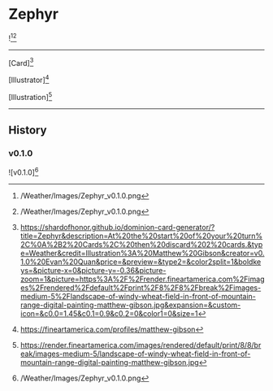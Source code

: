 # Zephyr

![^v0.1.0][^v0.1.0]

---

[Card][^Card]

[Illustrator][^Illustrator]

[Illustration][^Illustration]

---

## History

### v0.1.0

![v0.1.0][^v0.1.0]

[^v0.1.0]: /Weather/Images/Zephyr_v0.1.0.png
[^Card]: https://shardofhonor.github.io/dominion-card-generator/?title=Zephyr&description=At%20the%20start%20of%20your%20turn%2C%0A%2B2%20Cards%2C%20then%20discard%202%20cards.&type=Weather&credit=Illustration%3A%20Matthew%20Gibson&creator=v0.1.0%20Evan%20Quan&price=&preview=&type2=&color2split=1&boldkeys=&picture-x=0&picture-y=-0.36&picture-zoom=1&picture=https%3A%2F%2Frender.fineartamerica.com%2Fimages%2Frendered%2Fdefault%2Fprint%2F8%2F8%2Fbreak%2Fimages-medium-5%2Flandscape-of-windy-wheat-field-in-front-of-mountain-range-digital-painting-matthew-gibson.jpg&expansion=&custom-icon=&c0.0=1.45&c0.1=0.9&c0.2=0&color1=0&size=1
[^Illustrator]: https://fineartamerica.com/profiles/matthew-gibson
[^Illustration]: https://render.fineartamerica.com/images/rendered/default/print/8/8/break/images-medium-5/landscape-of-windy-wheat-field-in-front-of-mountain-range-digital-painting-matthew-gibson.jpg
